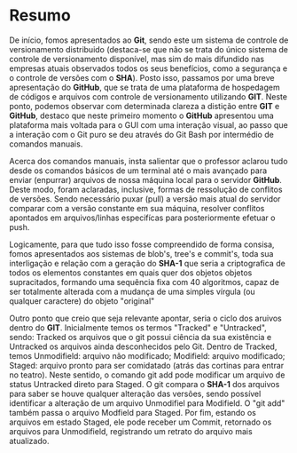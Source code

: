 # Resumo

De início, fomos apresentados ao **Git**, sendo este um sistema de controle de versionamento distribuido (destaca-se que não se trata do único sistema de controle de versionamento disponível, mas sim do mais difundido nas empresas atuais observados todos os seus benefícios, como a segurança e o controle de versões com o **SHA**). Posto isso, passamos por uma breve apresentação do **GitHub**, que se trata de  uma plataforma de hospedagem de códigos e arquivos com controle de versionamento utilizando **GIT**. Neste ponto, podemos observar com determinada clareza a distição entre **GIT** e **GitHub**, destaco que neste primeiro momento o **GitHub** apresentou uma plataforma mais voltada para o GUI com uma interação visual, ao passo que a interação com o Git puro se deu através do Git Bash por intermédio de comandos manuais. 

Acerca dos comandos manuais, insta salientar que o professor aclarou tudo desde os comandos básicos de um terminal até o mais avançado para enviar (enpurrar) arquivos de nossa máquina local para o servidor **GitHub**. Deste modo, foram aclaradas, inclusive, formas de ressolução de conflitos de versões. Sendo necessário puxar (pull) a versão mais atual do servidor comparar com a versão constante em sua máquina, resolver conflitos apontados em arquivos/linhas especifícas para posteriormente efetuar o push. 

Logicamente, para que tudo isso fosse compreendido de forma consisa, fomos apresentados aos sistemas de blob's, tree's e commit's, toda sua interligação e relação com a geração do **SHA-1** que seria a criptografica de todos os elementos constantes em quais quer dos objetos objetos supracitados, formando uma sequência fixa com 40 algoritmos, capaz de ser totalmente alterada com a mudança de uma simples vírgula (ou qualquer caractere) do objeto "original"

Outro ponto que creio que seja relevante apontar, seria o ciclo dos aruivos dentro do **GIT**. Inicialmente temos os termos "Tracked" e "Untracked", sendo: Tracked os arquivos que o git possui ciência da sua existência e Untracked os arquivos ainda desconhecidos pelo Git. Dentro de Tracked, temos Unmodifield: arquivo não modificado; Modifield: arquivo modificado; Staged: arquivo pronto para ser comidatado (atrás das cortinas para entrar no teatro). Neste sentido, o comando git add pode modificar um arquivo de status Untracked direto para Staged. O git compara o **SHA-1** dos arquivos para saber se houve qualquer alteração das versões, sendo possível identificar a alteração de um arquivo Unmodifiel para Modifield. O "git add" também passa o arquivo Modfield para Staged. Por fim, estando os arquivos em estado Staged, ele pode receber um Commit, retornado os arquivos para Unmodifield, registrando um retrato do arquivo mais atualizado. 


